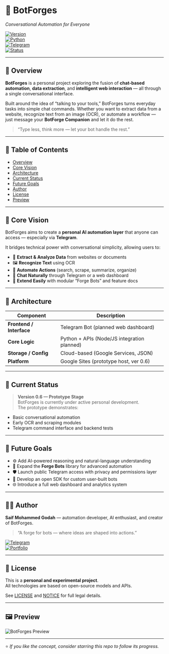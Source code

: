 # 🤖 BotForges  
*Conversational Automation for Everyone*  

[![Version](https://img.shields.io/badge/version-0.6-blue.svg)](#)  
[![Python](https://img.shields.io/badge/Built_with-Python-yellow.svg)](#)  
[![Telegram](https://img.shields.io/badge/Platform-Telegram-green.svg)](#)  
[![Status](https://img.shields.io/badge/Stage-Prototype-orange.svg)](#)  

---

## 🧠 Overview  
**BotForges** is a personal project exploring the fusion of **chat-based automation**, **data extraction**, and **intelligent web interaction** — all through a single conversational interface.  

Built around the idea of “talking to your tools,” BotForges turns everyday tasks into simple chat commands. Whether you want to extract data from a website, recognize text from an image (OCR), or automate a workflow — just message your **BotForge Companion** and let it do the rest.  

> “Type less, think more — let your bot handle the rest.”

---

## 📜 Table of Contents  
- [Overview](#-overview)  
- [Core Vision](#-core-vision)  
- [Architecture](#-architecture)  
- [Current Status](#-current-status)  
- [Future Goals](#-future-goals)  
- [Author](#-author)  
- [License](#-license)  
- [Preview](#-preview)  

---

## 🚀 Core Vision  
BotForges aims to create a **personal AI automation layer** that anyone can access — especially via **Telegram**.  

It bridges technical power with conversational simplicity, allowing users to:  
- 🧩 **Extract & Analyze Data** from websites or documents  
- 🖼️ **Recognize Text** using OCR  
- 🤖 **Automate Actions** (search, scrape, summarize, organize)  
- 📱 **Chat Naturally** through Telegram or a web dashboard  
- 🧠 **Extend Easily** with modular “Forge Bots” and feature docs  

---

## 🧩 Architecture  
| Component | Description |
|------------|-------------|
| **Frontend / Interface** | Telegram Bot (planned web dashboard) |
| **Core Logic** | Python + APIs (Node/JS integration planned) |
| **Storage / Config** | Cloud-based (Google Services, JSON) |
| **Platform** | Google Sites (prototype host, ver 0.6) |

---

## 🔧 Current Status  
> **Version 0.6 — Prototype Stage**  
BotForges is currently under active personal development.  
The prototype demonstrates:  
- Basic conversational automation  
- Early OCR and scraping modules  
- Telegram command interface and backend tests  

---

## 🧭 Future Goals  
- ⚙️ Add AI-powered reasoning and natural-language understanding  
- 🧩 Expand the **Forge Bots** library for advanced automation  
- 🛡️ Launch public Telegram access with privacy and permissions layer  
- 🧰 Develop an open SDK for custom user-built bots  
- 🌐 Introduce a full web dashboard and analytics system  

---

## 👨‍💻 Author  
**Saif Mohammed Godah** — automation developer, AI enthusiast, and creator of BotForges.  

> “A forge for bots — where ideas are shaped into actions.”  

[![Telegram](https://img.shields.io/badge/Telegram-Contact-blue?logo=telegram)](https://t.me/)  
[![Portfolio](https://img.shields.io/badge/Website-BotForges-blueviolet?logo=googlechrome)](https://sites.google.com/view/botforges/home)

---

## 📄 License  
This is a **personal and experimental project**.  
All technologies are based on open-source models and APIs.  

See [LICENSE](./LICENSE) and [NOTICE](./NOTICE) for full legal details.

---

## 🖼️ Preview  
![BotForges Preview](images/preview.png)

---

⭐ *If you like the concept, consider starring this repo to follow its progress.*
